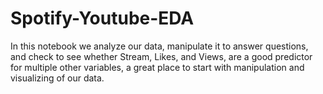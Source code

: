 # Spotify-Youtube-EDA

In this notebook we analyze our data, manipulate it to answer questions, and check to see whether Stream, Likes, and Views, are a good predictor for multiple other variables, a great place to start with manipulation and visualizing of our data. 
